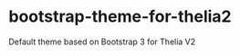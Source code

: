 bootstrap-theme-for-thelia2
===========================

Default theme based on Bootstrap 3 for Thelia V2
